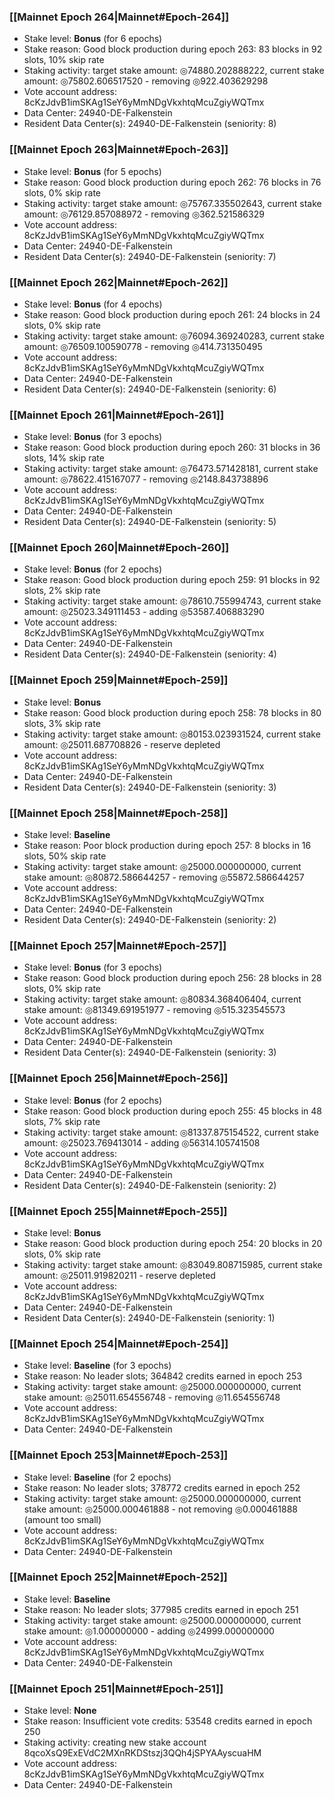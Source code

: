 ### [[Mainnet Epoch 264|Mainnet#Epoch-264]]
* Stake level: **Bonus** (for 6 epochs)
* Stake reason: Good block production during epoch 263: 83 blocks in 92 slots, 10% skip rate
* Staking activity: target stake amount: ◎74880.202888222, current stake amount: ◎75802.606517520 - removing ◎922.403629298
* Vote account address: 8cKzJdvB1imSKAg1SeY6yMmNDgVkxhtqMcuZgiyWQTmx
* Data Center: 24940-DE-Falkenstein
* Resident Data Center(s): 24940-DE-Falkenstein (seniority: 8)
### [[Mainnet Epoch 263|Mainnet#Epoch-263]]
* Stake level: **Bonus** (for 5 epochs)
* Stake reason: Good block production during epoch 262: 76 blocks in 76 slots, 0% skip rate
* Staking activity: target stake amount: ◎75767.335502643, current stake amount: ◎76129.857088972 - removing ◎362.521586329
* Vote account address: 8cKzJdvB1imSKAg1SeY6yMmNDgVkxhtqMcuZgiyWQTmx
* Data Center: 24940-DE-Falkenstein
* Resident Data Center(s): 24940-DE-Falkenstein (seniority: 7)
### [[Mainnet Epoch 262|Mainnet#Epoch-262]]
* Stake level: **Bonus** (for 4 epochs)
* Stake reason: Good block production during epoch 261: 24 blocks in 24 slots, 0% skip rate
* Staking activity: target stake amount: ◎76094.369240283, current stake amount: ◎76509.100590778 - removing ◎414.731350495
* Vote account address: 8cKzJdvB1imSKAg1SeY6yMmNDgVkxhtqMcuZgiyWQTmx
* Data Center: 24940-DE-Falkenstein
* Resident Data Center(s): 24940-DE-Falkenstein (seniority: 6)
### [[Mainnet Epoch 261|Mainnet#Epoch-261]]
* Stake level: **Bonus** (for 3 epochs)
* Stake reason: Good block production during epoch 260: 31 blocks in 36 slots, 14% skip rate
* Staking activity: target stake amount: ◎76473.571428181, current stake amount: ◎78622.415167077 - removing ◎2148.843738896
* Vote account address: 8cKzJdvB1imSKAg1SeY6yMmNDgVkxhtqMcuZgiyWQTmx
* Data Center: 24940-DE-Falkenstein
* Resident Data Center(s): 24940-DE-Falkenstein (seniority: 5)
### [[Mainnet Epoch 260|Mainnet#Epoch-260]]
* Stake level: **Bonus** (for 2 epochs)
* Stake reason: Good block production during epoch 259: 91 blocks in 92 slots, 2% skip rate
* Staking activity: target stake amount: ◎78610.755994743, current stake amount: ◎25023.349111453 - adding ◎53587.406883290
* Vote account address: 8cKzJdvB1imSKAg1SeY6yMmNDgVkxhtqMcuZgiyWQTmx
* Data Center: 24940-DE-Falkenstein
* Resident Data Center(s): 24940-DE-Falkenstein (seniority: 4)
### [[Mainnet Epoch 259|Mainnet#Epoch-259]]
* Stake level: **Bonus**
* Stake reason: Good block production during epoch 258: 78 blocks in 80 slots, 3% skip rate
* Staking activity: target stake amount: ◎80153.023931524, current stake amount: ◎25011.687708826 - reserve depleted
* Vote account address: 8cKzJdvB1imSKAg1SeY6yMmNDgVkxhtqMcuZgiyWQTmx
* Data Center: 24940-DE-Falkenstein
* Resident Data Center(s): 24940-DE-Falkenstein (seniority: 3)
### [[Mainnet Epoch 258|Mainnet#Epoch-258]]
* Stake level: **Baseline**
* Stake reason: Poor block production during epoch 257: 8 blocks in 16 slots, 50% skip rate
* Staking activity: target stake amount: ◎25000.000000000, current stake amount: ◎80872.586644257 - removing ◎55872.586644257
* Vote account address: 8cKzJdvB1imSKAg1SeY6yMmNDgVkxhtqMcuZgiyWQTmx
* Data Center: 24940-DE-Falkenstein
* Resident Data Center(s): 24940-DE-Falkenstein (seniority: 2)
### [[Mainnet Epoch 257|Mainnet#Epoch-257]]
* Stake level: **Bonus** (for 3 epochs)
* Stake reason: Good block production during epoch 256: 28 blocks in 28 slots, 0% skip rate
* Staking activity: target stake amount: ◎80834.368406404, current stake amount: ◎81349.691951977 - removing ◎515.323545573
* Vote account address: 8cKzJdvB1imSKAg1SeY6yMmNDgVkxhtqMcuZgiyWQTmx
* Data Center: 24940-DE-Falkenstein
* Resident Data Center(s): 24940-DE-Falkenstein (seniority: 3)
### [[Mainnet Epoch 256|Mainnet#Epoch-256]]
* Stake level: **Bonus** (for 2 epochs)
* Stake reason: Good block production during epoch 255: 45 blocks in 48 slots, 7% skip rate
* Staking activity: target stake amount: ◎81337.875154522, current stake amount: ◎25023.769413014 - adding ◎56314.105741508
* Vote account address: 8cKzJdvB1imSKAg1SeY6yMmNDgVkxhtqMcuZgiyWQTmx
* Data Center: 24940-DE-Falkenstein
* Resident Data Center(s): 24940-DE-Falkenstein (seniority: 2)
### [[Mainnet Epoch 255|Mainnet#Epoch-255]]
* Stake level: **Bonus**
* Stake reason: Good block production during epoch 254: 20 blocks in 20 slots, 0% skip rate
* Staking activity: target stake amount: ◎83049.808715985, current stake amount: ◎25011.919820211 - reserve depleted
* Vote account address: 8cKzJdvB1imSKAg1SeY6yMmNDgVkxhtqMcuZgiyWQTmx
* Data Center: 24940-DE-Falkenstein
* Resident Data Center(s): 24940-DE-Falkenstein (seniority: 1)
### [[Mainnet Epoch 254|Mainnet#Epoch-254]]
* Stake level: **Baseline** (for 3 epochs)
* Stake reason: No leader slots; 364842 credits earned in epoch 253
* Staking activity: target stake amount: ◎25000.000000000, current stake amount: ◎25011.654556748 - removing ◎11.654556748
* Vote account address: 8cKzJdvB1imSKAg1SeY6yMmNDgVkxhtqMcuZgiyWQTmx
* Data Center: 24940-DE-Falkenstein
### [[Mainnet Epoch 253|Mainnet#Epoch-253]]
* Stake level: **Baseline** (for 2 epochs)
* Stake reason: No leader slots; 378772 credits earned in epoch 252
* Staking activity: target stake amount: ◎25000.000000000, current stake amount: ◎25000.000461888 - not removing ◎0.000461888 (amount too small)
* Vote account address: 8cKzJdvB1imSKAg1SeY6yMmNDgVkxhtqMcuZgiyWQTmx
* Data Center: 24940-DE-Falkenstein
### [[Mainnet Epoch 252|Mainnet#Epoch-252]]
* Stake level: **Baseline**
* Stake reason: No leader slots; 377985 credits earned in epoch 251
* Staking activity: target stake amount: ◎25000.000000000, current stake amount: ◎1.000000000 - adding ◎24999.000000000
* Vote account address: 8cKzJdvB1imSKAg1SeY6yMmNDgVkxhtqMcuZgiyWQTmx
* Data Center: 24940-DE-Falkenstein
### [[Mainnet Epoch 251|Mainnet#Epoch-251]]
* Stake level: **None**
* Stake reason: Insufficient vote credits: 53548 credits earned in epoch 250
* Staking activity: creating new stake account 8qcoXsQ9ExEVdC2MXnRKDStszj3QQh4jSPYAAyscuaHM
* Vote account address: 8cKzJdvB1imSKAg1SeY6yMmNDgVkxhtqMcuZgiyWQTmx
* Data Center: 24940-DE-Falkenstein